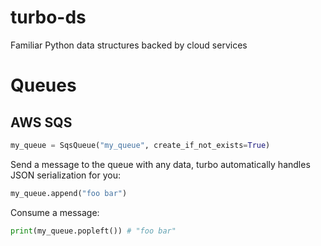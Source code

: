 # turbo-ds
Familiar Python data structures backed by cloud services

# Queues
## AWS SQS
```python
my_queue = SqsQueue("my_queue", create_if_not_exists=True)
```
Send a message to the queue with any data, turbo automatically handles JSON serialization for you:
```python
my_queue.append("foo bar")
```

Consume a message:
```python
print(my_queue.popleft()) # "foo bar"
```
